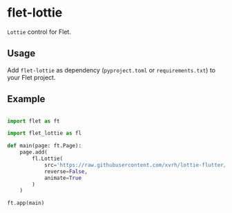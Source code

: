 # flet-lottie

`Lottie` control for Flet.

## Usage

Add `flet-lottie` as dependency (`pyproject.toml` or `requirements.txt`) to your Flet project.

## Example

```py

import flet as ft

import flet_lottie as fl

def main(page: ft.Page):
    page.add(
        fl.Lottie(
            src='https://raw.githubusercontent.com/xvrh/lottie-flutter/master/example/assets/Mobilo/A.json',
            reverse=False,
            animate=True
        )
    )

ft.app(main)
```